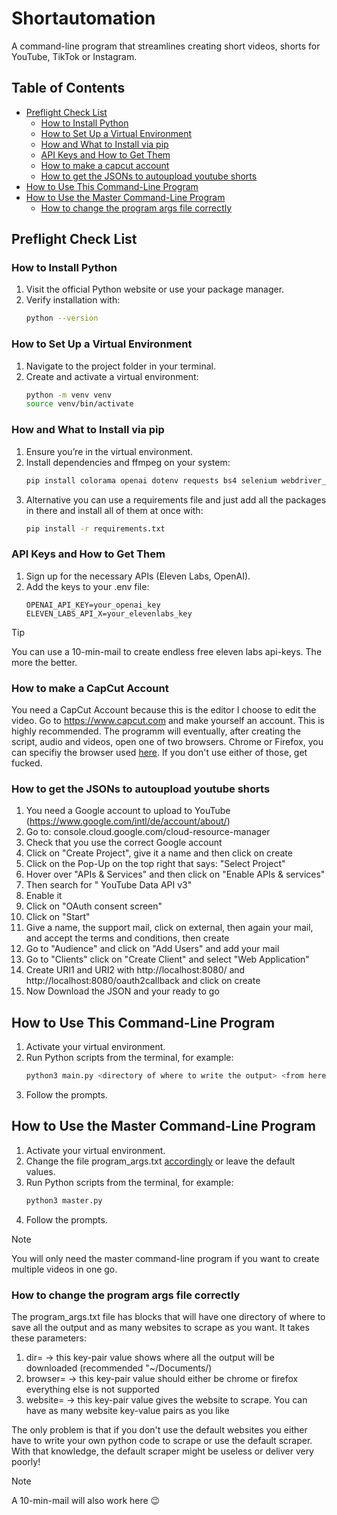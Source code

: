 # Shortautomation

A command-line program that streamlines creating short videos, shorts for YouTube, TikTok or Instagram.

## Table of Contents
- [Preflight Check List](#preflight-check-list)
  - [How to Install Python](#how-to-install-python)
  - [How to Set Up a Virtual Environment](#how-to-set-up-a-virtual-environment)
  - [How and What to Install via pip](#how-and-what-to-install-via-pip)
  - [API Keys and How to Get Them](#api-keys-and-how-to-get-them)
  - [How to make a capcut account](#How-to-make-a-capcut-account)
  - [How to get the JSONs to autoupload youtube shorts](#How-to-get-the-JSONs-to-autoupload-youtube-shorts)
- [How to Use This Command-Line Program](#how-to-use-this-command-line-program)
- [How to Use the Master Command-Line Program](#how-to-use-the-master-command-line-program)
   - [How to change the program args file correctly](#how-to-change-the-program-args-file-correctly)


## Preflight Check List

### How to Install Python
1. Visit the official Python website or use your package manager.  
2. Verify installation with:  
   ```bash
   python --version
   ```


### How to Set Up a Virtual Environment
1. Navigate to the project folder in your terminal.  
2. Create and activate a virtual environment:  
   ```bash
   python -m venv venv
   source venv/bin/activate
   ```


### How and What to Install via pip
1. Ensure you’re in the virtual environment.  
2. Install dependencies and ffmpeg on your system:  
   ```bash
   pip install colorama openai dotenv requests bs4 selenium webdriver_manager yt-dlp ffmpeg-python elevenlabs google-auth google-auth-oauthlib google-auth-httplib2 google-api-python-client
   ```
3. Alternative you can use a requirements file and just add all the packages in there and install all of them at once with:
   ```bash
   pip install -r requirements.txt
   ```


### API Keys and How to Get Them
1. Sign up for the necessary APIs (Eleven Labs, OpenAI).  
2. Add the keys to your .env file:
   ```
   OPENAI_API_KEY=your_openai_key
   ELEVEN_LABS_API_X=your_elevenlabs_key
   ```
> [!TIP]
> You can use a 10-min-mail to create endless free eleven labs api-keys. The more the better.


### How to make a CapCut Account
You need a CapCut Account because this is the editor I choose to edit the video.
Go to https://www.capcut.com and make yourself an account. This is highly recommended.
The programm will eventually, after creating the script, audio and videos, open one of two browsers.
Chrome or Firefox, you can specifiy the browser used [here](#how-to-change-the-program-args-file-correctly). If you don't use either of those, get fucked.

### How to get the JSONs to autoupload youtube shorts
1. You need a Google account to upload to YouTube (https://www.google.com/intl/de/account/about/)
2. Go to: console.cloud.google.com/cloud-resource-manager
3. Check that you use the correct Google account
4. Click on "Create Project", give it a name and then click on create
5. Click on the Pop-Up on the top right that says: "Select Project"
6. Hover over "APIs & Services" and then click on "Enable APIs & services"
7. Then search for " YouTube Data API v3"
8. Enable it
9. Click on "OAuth consent screen"
10. Click on "Start"
11. Give a name, the support mail, click on external, then again your mail, and accept the terms and conditions, then create
12. Go to "Audience" and click on "Add Users" and add your mail
13. Go to "Clients" click on "Create Client" and select "Web Application"
14. Create URI1 and URI2 with http://localhost:8080/ and http://localhost:8080/oauth2callback and click on create
15. Now Download the JSON and your ready to go


## How to Use This Command-Line Program
1. Activate your virtual environment.
2. Run Python scripts from the terminal, for example:  
   ```bash
   python3 main.py <directory of where to write the output> <from here on only args are websites to scrape> ...
   ```
3. Follow the prompts.


## How to Use the Master Command-Line Program
1. Activate your virtual environment.
2. Change the file program_args.txt [accordingly](#how-to-change-the-program-args-file-correctly) or leave the default values.
3. Run Python scripts from the terminal, for example:  
   ```bash
   python3 master.py
   ```
4. Follow the prompts.

> [!NOTE]
> You will only need the master command-line program if you want to create multiple videos in one go.

### How to change the program args file correctly
The program_args.txt file has blocks that will have one directory of where to save all the output and as many websites to scrape as you want. It takes these parameters:

1. dir=<value in form of a string> -> this key-pair value shows where all the output will be downloaded (recommended "~/Documents/<projectname>)
2. browser=<value in form of a str> -> this key-pair value should either be chrome or firefox everything else is not supported
3. website=<value in form of a str> -> this key-pair value gives the website to scrape. You can have as many website key-value pairs as you like

The only problem is that if you don't use the default websites you either have to write your own python code to scrape or use the default scraper.
With that knowledge, the default scraper might be useless or deliver very poorly!

> [!NOTE]
> A 10-min-mail will also work here 😉